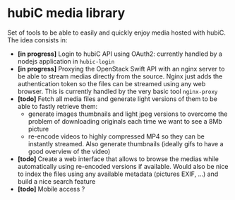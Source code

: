 # hubiC media library

Set of tools to be able to easily and quickly enjoy media hosted with hubiC. The idea consists in:

 - **[in progress]** Login to hubiC API using OAuth2: currently handled by a nodejs application in `hubic-login`
 - **[in progress]** Proxying the OpenStack Swift API with an nginx server to be able to stream medias directly from the source. Nginx just adds the authentication token so the files can be streamed using any web browser. This is currently handled by the very basic tool `nginx-proxy`
 - **[todo]** Fetch all media files and generate light versions of them to be able to fastly retrieve them:
	 - generate images thumbnails and light jpeg versions to overcome the problem of downloading originals each time we want to see a 8Mb picture
	 - re-encode videos to highly compressed MP4 so they can be instantly streamed. Also generate thumbnails (ideally gifs to have a good overview of the video)
 - **[todo]** Create a web interface that allows to browse the medias while automatically using re-encoded versions if available. Would also be nice to index the files using any available metadata (pictures EXIF, ...) and build a nice search feature
 - **[todo]** Mobile access ?
